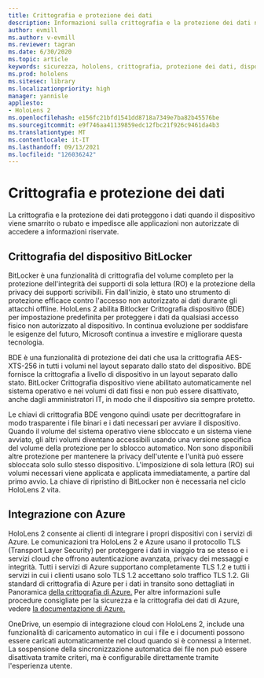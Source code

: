 ```yaml
---
title: Crittografia e protezione dei dati
description: Informazioni sulla crittografia e la protezione dei dati nei HoloLens 2, tra cui BitLocker e l'integrazione di Azure.
author: evmill
ms.author: v-evmill
ms.reviewer: tagran
ms.date: 6/30/2020
ms.topic: article
keywords: sicurezza, hololens, crittografia, protezione dei dati, dispositivo BitLocker, BitLocker, bitlocker, crittografia bitlocker, integrazione di Azure,
ms.prod: hololens
ms.sitesec: library
ms.localizationpriority: high
manager: yannisle
appliesto:
- HoloLens 2
ms.openlocfilehash: e156fc21bfd1541dd8718a7349e7ba82b45576be
ms.sourcegitcommit: e9f746aa41139859edc12fbc21f926c9461da4b3
ms.translationtype: MT
ms.contentlocale: it-IT
ms.lasthandoff: 09/13/2021
ms.locfileid: "126036242"
---
```

# <a name="encryption-and-data-protection"></a>Crittografia e protezione dei dati

La crittografia e la protezione dei dati proteggono i dati quando il dispositivo viene smarrito o rubato e impedisce alle applicazioni non autorizzate di accedere a informazioni riservate.

## <a name="bitlocker-device-encryption"></a>Crittografia del dispositivo BitLocker

BitLocker è una funzionalità di crittografia del volume completo per la protezione dell'integrità dei supporti di sola lettura (RO) e la protezione della privacy dei supporti scrivibili.  Fin dall'inizio, è stato uno strumento di protezione efficace contro l'accesso non autorizzato ai dati durante gli attacchi offline. HoloLens 2 abilita Bitlocker Crittografia dispositivo (BDE) per impostazione predefinita per proteggere i dati da qualsiasi accesso fisico non autorizzato al dispositivo. In continua evoluzione per soddisfare le esigenze del futuro, Microsoft continua a investire e migliorare questa tecnologia.

BDE è una funzionalità di protezione dei dati che usa la crittografia AES-XTS-256 in tutti i volumi nel layout separato dallo stato del dispositivo. BDE fornisce la crittografia a livello di dispositivo in un layout separato dallo stato. BitLocker Crittografia dispositivo viene abilitato automaticamente nel sistema operativo e nei volumi di dati fissi e non può essere disattivato, anche dagli amministratori IT, in modo che il dispositivo sia sempre protetto.

Le chiavi di crittografia BDE vengono quindi usate per decrittografare in modo trasparente i file binari e i dati necessari per avviare il dispositivo. Quando il volume del sistema operativo viene sbloccato e un sistema viene avviato, gli altri volumi diventano accessibili usando una versione specifica del volume della protezione per lo sblocco automatico. Non sono disponibili altre protezione per mantenere la privacy dell'utente e l'unità può essere sbloccata solo sullo stesso dispositivo. L'imposizione di sola lettura (RO) sui volumi necessari viene applicata e applicata immediatamente, a partire dal primo avvio. La chiave di ripristino di BitLocker non è necessaria nel ciclo HoloLens 2 vita.

## <a name="azure-integration"></a>Integrazione con Azure 

HoloLens 2 consente ai clienti di integrare i propri dispositivi con i servizi di Azure. Le comunicazioni tra HoloLens 2 e Azure usano il protocollo TLS (Transport Layer Security) per proteggere i dati in viaggio tra se stesso e i servizi cloud che offrono autenticazione avanzata, privacy dei messaggi e integrità. Tutti i servizi di Azure supportano completamente TLS 1.2 e tutti i servizi in cui i clienti usano solo TLS 1.2 accettano solo traffico TLS 1.2. Gli standard di crittografia di Azure per i dati in transito sono dettagliati in Panoramica [della crittografia di Azure.](/azure/security/fundamentals/encryption-overview) Per altre informazioni sulle procedure consigliate per la sicurezza e la crittografia dei dati di Azure, vedere [la documentazione di Azure.](/azure/security/fundamentals/data-encryption-best-practices) 

OneDrive, un esempio di integrazione cloud con HoloLens 2, include una funzionalità di caricamento automatico in cui i file e i documenti possono essere caricati automaticamente nel cloud quando si è connessi a Internet. La sospensione della sincronizzazione automatica dei file non può essere disattivata tramite criteri, ma è configurabile direttamente tramite l'esperienza utente. 
